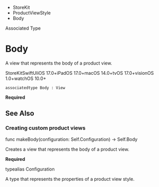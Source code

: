 

- StoreKit
- ProductViewStyle
-  Body 

Associated Type

# Body

A view that represents the body of a product view.

StoreKitSwiftUIiOS 17.0+iPadOS 17.0+macOS 14.0+tvOS 17.0+visionOS 1.0+watchOS 10.0+

``` source
associatedtype Body : View
```

**Required**

## See Also

### Creating custom product views

func makeBody(configuration: Self.Configuration) -> Self.Body

Creates a view that represents the body of a product view.

**Required**

typealias Configuration

A type that represents the properties of a product view style.

